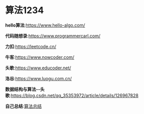 # 算法1234



**hello算法**:https://www.hello-algo.com/

**代码随想录**:https://www.programmercarl.com/

**力扣**:https://leetcode.cn/

**牛客**:https://www.nowcoder.com/

**头歌**:https://www.educoder.net/

**洛谷**:https://www.luogu.com.cn/

**数据结构与算法--头歌**:https://blog.csdn.net/qq_35353972/article/details/126967828



**自己总结**:[算法总结](算法总结.md)